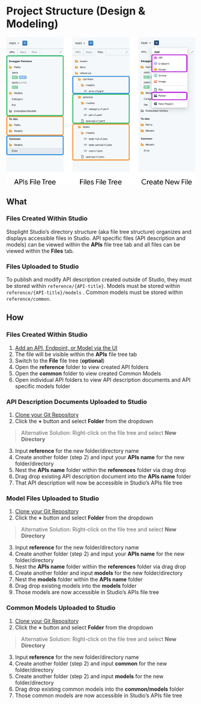 # Project Structure (Design & Modeling) 

![Project Structure](../../assets/images/directory-structure-design.png)

## What 

### Files Created Within Studio
Stoplight Studio’s directory structure (aka file tree structure) organizes and displays accessible files in Studio. API specific files (API description and models) can be viewed within the **APIs** file tree tab and all files can be viewed within the **Files** tab. 

### Files Uploaded to Studio 
To publish and modify API description created outside of Studio, they must be stored within `reference/{API-title}`. Models must be stored within `reference/{API-title}/models` . Common models must be stored within `reference/common`.

## How 

### Files Created Within Studio 
1. [Add an API, Endpoint, or Model via the UI](../Basics/working-with-files.md)
2. The file will be visible within the **APIs** file tree tab 
3. Switch to the **File** file tree (**optional**)
4. Open the **reference** folder to view created API folders 
5. Open the **common** folder to view created Common Models 
6. Open individual API folders to view API description documents and API specific models folder 

### API Description Documents Uploaded to Studio 
1. [Clone your Git Repository](../Basics/working-with-git.md)
2. Click the **+** button and select **Folder** from the dropdown

> Alternative Solution: Right-click on the file tree and select **New Directory** 

3. Input **reference** for the new folder/directory name 
4. Create another folder (step 2) and input your **APIs name** for the new folder/directory 
5. Nest the **APIs name** folder within the **references** folder via drag drop   
6. Drag drop existing API description document into the **APIs name** folder 
7. That API description will now be accessible in Studio’s APIs file tree

### Model Files Uploaded to Studio 
1. [Clone your Git Repository](../workflow/working-with-git.md)
2. Click the **+** button and select **Folder** from the dropdown

> Alternative Solution: Right-click on the file tree and select **New Directory** 

3. Input **reference** for the new folder/directory name 
4. Create another folder (step 2) and input your **APIs name** for the new folder/directory 
5. Nest the **APIs name** folder within the **references** folder via drag drop
6. Create another folder and input **models** for the new folder/directory 
7. Nest the **models** folder within the **APIs name** folder 
8. Drag drop existing models into the **models** folder 
9. Those models are now accessible in Studio’s APIs file tree 

### Common Models Uploaded to Studio 
1. [Clone your Git Repository](../workflow/working-with-git.md)
2. Click the **+** button and select **Folder** from the dropdown

> Alternative Solution: Right-click on the file tree and select **New Directory** 

3. Input **reference** for the new folder/directory name 
4. Create another folder (step 2) and input **common** for the new folder/directory 
5. Create another folder (step 2) and input **models** for the new folder/directory
6. Drag drop existing common models into the **common/models** folder 
7. Those common models are now accessible in Studio’s APIs file tree 
